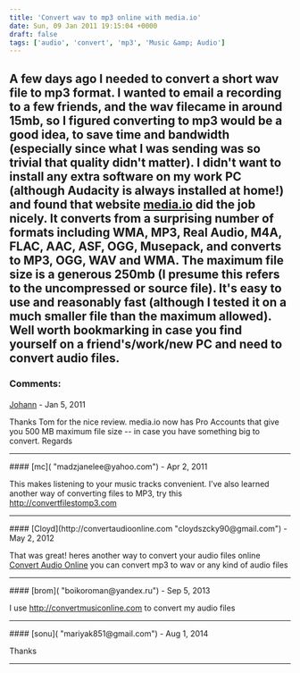 ```yaml
---
title: 'Convert wav to mp3 online with media.io'
date: Sun, 09 Jan 2011 19:15:04 +0000
draft: false
tags: ['audio', 'convert', 'mp3', 'Music &amp; Audio']
---
```


A few days ago I needed to convert a short wav file to mp3 format. I wanted to email a recording to a few friends, and the wav filecame in around 15mb, so I figured converting to mp3 would be a good idea, to save time and bandwidth (especially since what I was sending was so trivial that quality didn't matter). I didn't want to install any extra software on my work PC (although Audacity is always installed at home!) and found that website [media.io](http://media.io/) did the job nicely. It converts from a surprising number of formats including WMA, MP3, Real Audio, M4A, FLAC, AAC, ASF, OGG, Musepack, and converts to MP3, OGG, WAV and WMA. The maximum file size is a generous 250mb (I presume this refers to the uncompressed or source file). It's easy to use and reasonably fast (although I tested it on a much smaller file than the maximum allowed). Well worth bookmarking in case you find yourself on a friend's/work/new PC and need to convert audio files.
---
### Comments:
#### 
[Johann](http://johannburkard.de "johann@johannburkard.de") - <time datetime="2011-01-14 11:51:14">Jan 5, 2011</time>

Thanks Tom for the nice review. media.io now has Pro Accounts that give you 500 MB maximum file size -- in case you have something big to convert. Regards
<hr />
#### 
[mc]( "madzjanelee@yahoo.com") - <time datetime="2011-04-12 06:24:25">Apr 2, 2011</time>

This makes listening to your music tracks convenient. I’ve also learned another way of converting files to MP3, try this http://convertfilestomp3.com
<hr />
#### 
[Cloyd](http://convertaudioonline.com "cloydszcky90@gmail.com") - <time datetime="2012-05-29 18:31:39">May 2, 2012</time>

That was great! heres another way to convert your audio files online [Convert Audio Online](http://convertaudioonline.om) you can convert mp3 to wav or any kind of audio files
<hr />
#### 
[brom]( "boikoroman@yandex.ru") - <time datetime="2013-09-27 09:32:50">Sep 5, 2013</time>

I use http://convertmusiconline.com to convert my audio files
<hr />
#### 
[sonu]( "mariyak851@gmail.com") - <time datetime="2014-08-18 07:22:22">Aug 1, 2014</time>

Thanks
<hr />
